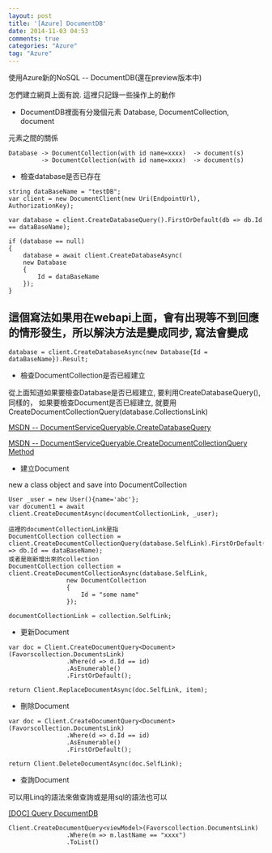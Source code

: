 ```yaml
---
layout: post
title: '[Azure] DocumentDB'
date: 2014-11-03 04:53
comments: true
categories: "Azure"
tag: "Azure"
---
```

使用Azure新的NoSQL -- DocumentDB(還在preview版本中)

怎們建立網頁上面有說. 這裡只記錄一些操作上的動作

* DocumentDB裡面有分幾個元素 Database, DocumentCollection, document

元素之間的關係

```
Database -> DocumentCollection(with id name=xxxx)  -> document(s)
         -> DocumentCollection(with id name=xxxx)  -> document(s)
```  

* 檢查database是否已存在

```
string dataBaseName = "testDB";
var client = new DocumentClient(new Uri(EndpointUrl), AuthorizationKey);

var database = client.CreateDatabaseQuery().FirstOrDefault(db => db.Id == dataBaseName);

if (database == null)
{
	database = await client.CreateDatabaseAsync(
	new Database
	{
		Id = dataBaseName
	});
}
```
## 這個寫法如果用在webapi上面，會有出現等不到回應的情形發生，所以解決方法是變成同步, 寫法會變成

```
database = client.CreateDatabaseAsync(new Database{Id = dataBaseName}).Result;
```

* 檢查DocumentCollection是否已經建立

從上面知道如果要檢查Database是否已經建立, 要利用CreateDatabaseQuery(), 
同樣的， 如果要檢查Document是否已經建立, 就要用 CreateDocumentCollectionQuery(database.CollectionsLink)

[MSDN -- DocumentServiceQueryable.CreateDatabaseQuery](http://msdn.microsoft.com/en-us/library/azure/microsoft.azure.documents.linq.documentservicequeryable.createdatabasequery.aspx)

[MSDN -- DocumentServiceQueryable.CreateDocumentCollectionQuery Method](http://msdn.microsoft.com/en-us/library/azure/microsoft.azure.documents.linq.documentservicequeryable.createdocumentcollectionquery.aspx)

* 建立Document

new a class object and save into DocumentCollection

```
User _user = new User(){name='abc'};
var document1 = await client.CreateDocumentAsync(documentCollectionLink, _user);

這裡的documentCollectionLink是指
DocumentCollection collection = client.CreateDocumentCollectionQuery(database.SelfLink).FirstOrDefault(db => db.Id == dataBaseName);
或者是剛新增出來的collection 
DocumentCollection collection = client.CreateDocumentCollectionAsync(database.SelfLink,
                new DocumentCollection
                {
                    Id = "some name"
                });  
                
documentCollectionLink = collection.SelfLink;
```

* 更新Document

```
var doc = Client.CreateDocumentQuery<Document>(Favorscollection.DocumentsLink)
                .Where(d => d.Id == id)
                .AsEnumerable()
                .FirstOrDefault();

return Client.ReplaceDocumentAsync(doc.SelfLink, item);
```

* 刪除Document

```
var doc = Client.CreateDocumentQuery<Document>(Favorscollection.DocumentsLink)
                .Where(d => d.Id == id)
                .AsEnumerable()
                .FirstOrDefault();

return Client.DeleteDocumentAsync(doc.SelfLink);
```

* 查詢Document

可以用Linq的語法來做查詢或是用sql的語法也可以

[[DOC] Query DocumentDB](http://azure.microsoft.com/zh-tw/documentation/articles/documentdb-sql-query/)

```
Client.CreateDocumentQuery<viewModel>(Favorscollection.DocumentsLink)
                .Where(m => m.lastName == "xxxx")
                .ToList()
```

